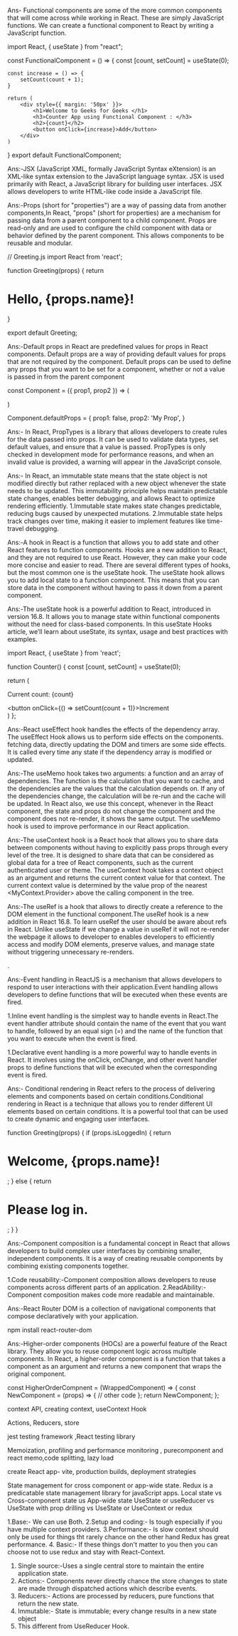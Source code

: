 <!-- What is functional Components -->

Ans- Functional components are some of the more common components that
will come across while working in React. These are simply JavaScript
functions. We can create a functional component to React by writing a
JavaScript function.

<!-- ----------------------------------------------------------------------------------------- -->

<!-- Here is some example of functional components -->

import React, { useState } from "react";

const FunctionalComponent = () => { const [count, setCount] =
useState(0);

    const increase = () => {
    	setCount(count + 1);
    }

    return (
    	<div style={{ margin: '50px' }}>
    		<h1>Welcome to Geeks for Geeks </h1>
    		<h3>Counter App using Functional Component : </h3>
    		<h2>{count}</h2>
    		<button onClick={increase}>Add</button>
    	</div>
    )

} export default FunctionalComponent;

<!-- ----------------------------------------------------------------------------------------- -->
<!-- What is jsx (javaScript XML) syntax -->

Ans:-JSX (JavaScript XML, formally JavaScript Syntax eXtension) is an
XML-like syntax extension to the JavaScript language syntax. JSX is
used primarily with React, a JavaScript library for building user
interfaces. JSX allows developers to write HTML-like code inside a
JavaScript file.

<!-- ----------------------------------------------------------------------------------------- -->
<!-- What is props -->

Ans:-Props (short for "properties") are a way of passing data from
another components,In React, "props" (short for properties) are a
mechanism for passing data from a parent component to a child
component. Props are read-only and are used to configure the child
component with data or behavior defined by the parent component. This
allows components to be reusable and modular.

<!-- ----------------------------------------------------------------------------------------- -->
<!-- Here is some example to passing props -->

// Greeting.js import React from 'react';

<!-- see how to passing props  -->

function Greeting(props) { return <h1>Hello, {props.name}!</h1>}

export default Greeting;

<!-- ----------------------------------------------------------------------------------------- -->
<!-- What is Default props -->

Ans:-Default props in React are predefined values for props in React
components. Default props are a way of providing default values for
props that are not required by the component. Default props can be
used to define any props that you want to be set for a component,
whether or not a value is passed in from the parent component

<!-- Here is some example Default props -->

const Component = ({ prop1, prop2 }) => (

  <div></div>
)

Component.defaultProps = { prop1: false, prop2: 'My Prop', }

<!-- ----------------------------------------------------------------------------------------- -->
<!-- What is props types -->

Ans:- In React, PropTypes is a library that allows developers to
create rules for the data passed into props. It can be used to
validate data types, set default values, and ensure that a value is
passed. PropTypes is only checked in development mode for performance
reasons, and when an invalid value is provided, a warning will appear
in the JavaScript console.

<!-- ----------------------------------------------------------------------------------------- -->
<!-- What is immutable state -->

Ans:- In React, an immutable state means that the state object is not
modified directly but rather replaced with a new object whenever the
state needs to be updated. This immutability principle helps maintain
predictable state changes, enables better debugging, and allows React
to optimize rendering efficiently. 1.Immutable state makes state
changes predictable, reducing bugs caused by unexpected mutations.
2.Immutable state helps track changes over time, making it easier to
implement features like time-travel debugging.

<!-- ----------------------------------------------------------------------------------------- -->
<!-- what is hook and we know that some hooks -->

Ans:-A hook in React is a function that allows you to add state and
other React features to function components. Hooks are a new addition
to React, and they are not required to use React. However, they can
make your code more concise and easier to read. There are several
different types of hooks, but the most common one is the useState
hook. The useState hook allows you to add local state to a function
component. This means that you can store data in the component without
having to pass it down from a parent component.

<!-- ----------------------------------------------------------------------------------------- -->
<!-- Here is some example -->
<!-- useState -->

Ans:-The useState hook is a powerful addition to React, introduced in
version 16.8. It allows you to manage state within functional
components without the need for class-based components. In this
useState Hooks article, we’ll learn about useState, its syntax, usage
and best practices with examples.

import React, { useState } from 'react';

function Counter() { const [count, setCount] = useState(0);

return ( <div> <p>Current count: {count}</p> <button onClick={() =>
setCount(count + 1)}>Increment</button> </div> ) };

<!-- ----------------------------------------------------------------------------------------- -->
<!-- useEffect -->

Ans:-React useEffect hook handles the effects of the dependency array.
The useEffect Hook allows us to perform side effects on the
components. fetching data, directly updating the DOM and timers are
some side effects. It is called every time any state if the dependency
array is modified or updated.

<!-- ----------------------------------------------------------------------------------------- -->
<!-- useMemo -->

Ans:-The useMemo hook takes two arguments: a function and an array of
dependencies. The function is the calculation that you want to cache,
and the dependencies are the values that the calculation depends on.
If any of the dependencies change, the calculation will be re-run and
the cache will be updated. In React also, we use this concept,
whenever in the React component, the state and props do not change the
component and the component does not re-render, it shows the same
output. The useMemo hook is used to improve performance in our React
application.

<!-- ----------------------------------------------------------------------------------------- -->
<!-- useContext -->

Ans:-The useContext hook is a React hook that allows you to share data
between components without having to explicitly pass props through
every level of the tree. It is designed to share data that can be
considered as global data for a tree of React components, such as the
current authenticated user or theme. The useContext hook takes a
context object as an argument and returns the current context value
for that context. The current context value is determined by the value
prop of the nearest <MyContext.Provider> above the calling component
in the tree.

<!-- ----------------------------------------------------------------------------------------- -->
<!-- useRef -->

Ans:-The useRef is a hook that allows to directly create a reference
to the DOM element in the functional component.The useRef hook is a
new addition in React 16.8. To learn useRef the user should be aware
about refs in React. Unlike useState if we change a value in useRef it
will not re-render the webpage it allows to developer to enables
developers to efficiently access and modify DOM elements, preserve
values, and manage state without triggering unnecessary re-renders.

<!-- ----------------------------------------------------------------------------------------- -->
<!-- What is Event handling and form -->.

Ans:-Event handling in ReactJS is a mechanism that allows developers
to respond to user interactions with their application.Event handling
allows developers to define functions that will be executed when these
events are fired.

<!-- ----------------------------------------------------------------------------------------- -->
<!-- There are two types of Event Handling -->
<!-- Inline Event Handling -->

1.Inline event handling is the simplest way to handle events in
React.The event handler attribute should contain the name of the event
that you want to handle, followed by an equal sign (=) and the name of
the function that you want to execute when the event is fired.

<!-- Declarative Event Handling -->

1.Declarative event handling is a more powerful way to handle events
in React. It involves using the onClick, onChange, and other event
handler props to define functions that will be executed when the
corresponding event is fired.

<!-- ----------------------------------------------------------------------------------------- -->
<!-- What is conditional rendering -->

Ans:- Conditional rendering in React refers to the process of
delivering elements and components based on certain
conditions.Conditional rendering in React is a technique that allows
you to render different UI elements based on certain conditions. It is
a powerful tool that can be used to create dynamic and engaging user
interfaces.

<!-- Here is some Example -->

function Greeting(props) { if (props.isLoggedIn) { return <h1>Welcome,
{props.name}!</h1>; } else { return <h1>Please log in.</h1>; } }

<!-- ----------------------------------------------------------------------------------------- -->
<!-- Component Composition -->

Ans:-Component composition is a fundamental concept in React that
allows developers to build complex user interfaces by combining
smaller, independent components. It is a way of creating reusable
components by combining existing components together.

<!-- Here is some benifits to components Composition -->

1.Code reusability:-Component composition allows developers to reuse
components across different parts of an application.
2.ReadAbility:-Component composition makes code more readable and
maintainable.

<!-- ----------------------------------------------------------------------------------------- -->
<!-- What is React router Dom -->

Ans:-React Router DOM is a collection of navigational components that
compose declaratively with your application.

<!-- Here is the command to install the React router dom  -->

npm install react-router-dom

<!-- And how to use React router dom -->
<BrowserRouter>
  <Route path="/" component={Home} />
  <Route path="/users/:id" component={User} />
</BrowserRouter>
<!-- ----------------------------------------------------------------------------------------- -->
<!-- what is higher - order functional components -->

Ans:-Higher-order components (HOCs) are a powerful feature of the
React library. They allow you to reuse component logic across multiple
components. In React, a higher-order component is a function that
takes a component as an argument and returns a new component that
wraps the original component.

<!-- Here is some example of HOC -->

const HigherOrderCompnent = (WrappedComponent) => { const NewComponent
= (props) => { // other code }; return NewComponent; };

<!-- ----------------------------------------------------------------------------------------- -->
<!-- State management -->

context API, creating context, useContext Hook

<!-- Redux toolkit -->

Actions, Reducers, store

<!-- Testing -->

jest testing framework ,React testing library

<!-- Optimization -->

Memoization, profiling and performance monitoring , purecomponent and
react memo,code splitting, lazy load

<!-- Build and Deployment -->

create React app- vite, production builds, deployment strategies

<!-- What is Redux -->

State management for cross component or app-wide state. Redux is a
predicatable state management library for javaScript apps. Local state
vs Cross-component state us App-wide state UseState or useReducer vs
UseState with prop drilling vs UseState or UseContext or redux

<!-- React Vs Redux -->

1.Base:- We can use Both. 2.Setup and coding:- Is tough especially if
you have multiple context providers. 3.Performance:- Is slow context
should only be used for things tht rarely chance on the other hand
Redux has great performance. 4. Basic:- If these things don't matter
to you then you can choose not to use redux and stay with
React-Context.

<!-- How Redux Works -->

1. Single source:-Uses a single central store to maintain the entire
   application state.
2. Actions:- Components never directly chance the store changes to
   state are made through dispatched actions which describe events.
3. Reducers:- Actions are processed by reducers, pure functions that
   return the new state.
4. Immutable:- State is immutable; every change results in a new state
   object
5. This different from UseReducer Hook.


